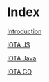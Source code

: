 # Index

[Introduction](README.md)

[IOTA JS](root://iota-js/0.1/README.md)

[IOTA Java](root://iota-java/0.1/README.md)

[IOTA GO](root://iota-go/0.1/README.md)